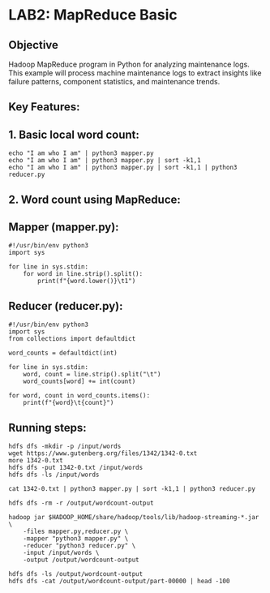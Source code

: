# LAB2: MapReduce Basic

## Objective
Hadoop MapReduce program in Python for analyzing maintenance logs. This example will process machine maintenance logs to extract insights like failure patterns, component statistics, and maintenance trends.

## Key Features:

## 1. Basic local word count:
```
echo "I am who I am" | python3 mapper.py
echo "I am who I am" | python3 mapper.py | sort -k1,1
echo "I am who I am" | python3 mapper.py | sort -k1,1 | python3 reducer.py
```

## 2. Word count using MapReduce:

## Mapper (mapper.py):
```
#!/usr/bin/env python3
import sys

for line in sys.stdin:
    for word in line.strip().split():
        print(f"{word.lower()}\t1")
```

## Reducer (reducer.py):
```
#!/usr/bin/env python3
import sys
from collections import defaultdict

word_counts = defaultdict(int)

for line in sys.stdin:
    word, count = line.strip().split("\t")
    word_counts[word] += int(count)

for word, count in word_counts.items():
    print(f"{word}\t{count}")
```

## Running steps:
```
hdfs dfs -mkdir -p /input/words
wget https://www.gutenberg.org/files/1342/1342-0.txt
more 1342-0.txt
hdfs dfs -put 1342-0.txt /input/words
hdfs dfs -ls /input/words

cat 1342-0.txt | python3 mapper.py | sort -k1,1 | python3 reducer.py

hdfs dfs -rm -r /output/wordcount-output

hadoop jar $HADOOP_HOME/share/hadoop/tools/lib/hadoop-streaming-*.jar \
    -files mapper.py,reducer.py \
    -mapper "python3 mapper.py" \
    -reducer "python3 reducer.py" \
    -input /input/words \
    -output /output/wordcount-output

hdfs dfs -ls /output/wordcount-output
hdfs dfs -cat /output/wordcount-output/part-00000 | head -100

```